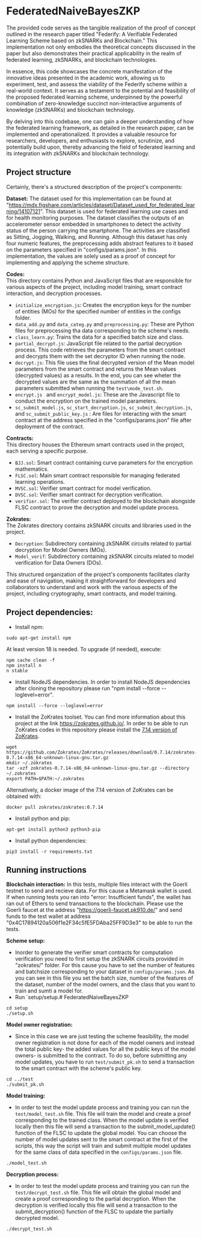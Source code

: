 # FederatedNaiveBayesZKP

The provided code serves as the tangible realization of the proof of concept outlined in the research paper titled "Federify: A Verifiable Federated Learning Scheme based on zkSNARKs and Blockchain." This implementation not only embodies the theoretical concepts discussed in the paper but also demonstrates their practical applicability in the realm of federated learning, zkSNARKs, and blockchain technologies.

In essence, this code showcases the concrete manifestation of the innovative ideas presented in the academic work, allowing us to experiment, test, and assess the viability of the Federify scheme within a real-world context. It serves as a testament to the potential and feasibility of the proposed federated learning scheme, underpinned by the powerful combination of zero-knowledge succinct non-interactive arguments of knowledge (zkSNARKs) and blockchain technology.

By delving into this codebase, one can gain a deeper understanding of how the federated learning framework, as detailed in the research paper, can be implemented and operationalized. It provides a valuable resource for researchers, developers, and enthusiasts to explore, scrutinize, and potentially build upon, thereby advancing the field of federated learning and its integration with zkSNARKs and blockchain technology.


## Project structure

Certainly, there's a structured description of the project's components:

**Dataset:**
The dataset used for this implementation can be found at "https://mdx.figshare.com/articles/dataset/Dataset_used_for_federated_learning/14107121". This dataset is used for federated learning use cases and for health monitoring purposes. The dataset classifies the outputs of an accelerometer sensor embedded in smartphones to detect the activity status of the person carrying the smartphone. The activities are classified as Sitting, Jogging, Walking, and Running. Although this dataset has only four numeric features, the preprocessing adds abstract features to it based on the parameters specified in "configs/params.json". In this implementation, the values are solely used as a proof of concept for implementing and applying the scheme structure.

**Codes:**  
This directory contains Python and JavaScript files that are responsible for various aspects of the project, including model training, smart contract interaction, and decryption processes.
- `initialize_encryption.js`: Creates the encryption keys for the number of entities (MOs) for the specified number of entities in the configs folder. 
- `data_add.py` and `data_categ.py` and `preprocessing.py`: These are Python files for preprocessing tha data corresponding to the scheme's needs.
- `class_learn.py`: Trains the data for a specified batch size and class. 
- `partial_decrypt.js`:  JavaScript file related to the partial decryption process. This code retrieves the parameters from the smart contract and decrypts them with the set decryptor ID when running the node. 
- `decrypt.js`: This file uses the final decrypted version of the Mean model parameters from the smart contract and returns the Mean values (decrypted values) as a results. In the end, you can see wheter the decrypted values are the same as the summation of all the mean parameters submitted when running the `test\mode_test.sh`. 
- `encrypt.js ` and `encrypt_model.js`: These are the Javascript file to conduct the encryption on the trained model parameters. 
-  `sc_submit_model.js`, `sc_start_decryption.js`, `sc_submit_decryption.js`, and `sc_submit_public_key.js` : Are files for interacting with the smart contract at the address specified in the "configs/params.json" file after deployment of the contract. 

**Contracts:**  
This directory houses the Ethereum smart contracts used in the project, each serving a specific purpose.

- `BJJ.sol`: Smart contract containing curve parameters for the encryption mathematics.
- `FLSC.sol`: Main smart contract responsible for managing federated learning operations.
- `MVSC.sol`: Verifier smart contract for model verification.
- `DVSC.sol`: Verifier smart contract for decryption verification.
- `verifier.sol`: The verifier contract deployed to the blockchain alongside FLSC contract to prove the decryption and model update process. 

**Zokrates:**  
The Zokrates directory contains zkSNARK circuits and libraries used in the project.

- `Decryption`: Subdirectory containing zkSNARK circuits related to partial decryption for Model Owners (MOs).
- `Model_verif`: Subdirectory containing zkSNARK circuits related to model verification for Data Owners (DOs).

This structured organization of the project's components facilitates clarity and ease of navigation, making it straightforward for developers and collaborators to understand and work with the various aspects of the project, including cryptography, smart contracts, and model training.

## Project dependencies:

- Install npm:

```sudo apt-get install npm```

At least version 18 is needed. To upgrade (if needed), execute:

```
npm cache clean -f
npm install n
n stable
```

- Install NodeJS dependencies. In order to install NodeJS dependencies after cloning the repository please run "npm install --force --loglevel=error".

```
npm install --force --loglevel=error
```

- Install the ZoKrates toolset. You can find more information about this project at the link https://zokrates.github.io/. In order to be able to run ZoKrates codes in this repository please install the [7.14 version of ZoKrates](https://github.com/Zokrates/ZoKrates/releases/tag/0.7.14).

```
wget https://github.com/Zokrates/ZoKrates/releases/download/0.7.14/zokrates-0.7.14-x86_64-unknown-linux-gnu.tar.gz
mkdir ~/.zokrates
tar -xzf zokrates-0.7.14-x86_64-unknown-linux-gnu.tar.gz --directory ~/.zokrates
export PATH=$PATH:~/.zokrates
```

Alternatively, a docker image of the 7.14 version of ZoKrates can be obtained with: 

```
docker pull zokrates/zokrates:0.7.14
```

* Install python and pip:

```
apt-get install python3 python3-pip
```

* Install python dependencies:

```
pip3 install -r requirements.txt
```


## Running instructions

**Blockchain interaction:** 
In this tests, multiple files interact with the Goerli testnet to send and recieve data. For this cause a Metamask wallet is used. If when running tests you ran into "error: Insufficient funds", the wallet has ran out of Ethers to send transactions to the blockchain. 
Please use the Goerli faucet at the address "https://goerli-faucet.pk910.de/" and send funds to the test wallet at address "0x4C17894120a506f1e2F34c5fE5FDAba25FF9D3e3" to be able to run the tests. 

**Scheme setup:** 
- Inorder to generate the verifier smart contracts for computation verification you need to first setup the zkSNARK circuits provided in "zokrates/" folder. For this cause you have to set the number of features and batchsize corresponding to your dataset in `configs/params.json`. As you can see in this file you set the batch size, number of the features of the dataset, number of the model owners, and the class that you want to train and sumti a model for.
- Run `setup/setup.# FederatedNaiveBayesZKP
```
cd setup
./setup.sh
```

**Model owner registration:**
- Since in this case we are just testing the scheme feasibility, the model owner registration is not done for each of the model owners and instead the total public key- the added values for all the public keys of the model owners- is submitted to the contract. To do so, before submitting any model updates, you have to run `test/submit_pk.sh` to send a transaction to the smart contract with the scheme's public key.

```
cd ../test
./submit_pk.sh
```

**Model training:**
- In order to test the model update process and training you can run the `test/model_test.sh` file. This file will train the model and create a proof corresponding to the trained class. When the model update is verified locally then this file will send a transaction to the submit_model_update() function of the FLSC to update the global model. You can choose the number of model updates sent to the smart contract at the first of the scripts, this way the script will train and submit multiple model updates for the same class of data specified in the `configs/params.json` file.

```
./model_test.sh
```


**Decryption process:**
- In order to test the model update process and training you can run the `test/decrypt_test.sh` file. This file will obtain the global model and create a proof corresponding to the partial decryption. When the decryption is verified locally this file will send a transaction to the submit_decryption() function of the FLSC to update the partially decrypted model.

```
./decrypt_test.sh
```